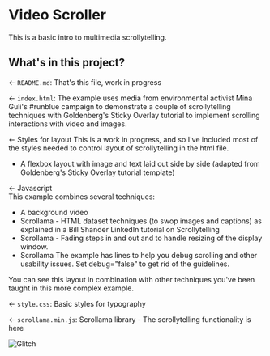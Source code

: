 # Video Scroller

This is a basic intro to multimedia scrollytelling.

## What's in this project?

← `README.md`: That's this file, work in progress

← `index.html`:
The example uses media from environmental activist Mina Guli's #runblue campaign to demonstrate a couple of scrollytelling techniques
with Goldenberg's Sticky Overlay tutorial to implement scrolling interactions with video and images.

← Styles for layout
This is a work in progress, and so I've included most of the styles needed to control layout of scrollytelling in the html file.

- A flexbox layout with image and text laid out side by side (adapted from Goldenberg's Sticky Overlay tutorial template)

← Javascript  
This example combines several techniques:

- A background video
- Scrollama - HTML dataset techniques (to swop images and captions) as explained in a Bill Shander LinkedIn tutorial on Scrollytelling
- Scrollama - Fading steps in and out and to handle resizing of the display window.
- Scrollama The example has lines to help you debug scrolling and other usability issues. Set debug="false" to get rid of the guidelines.

You can see this layout in combination with other techniques you've been taught in this more complex example.

← `style.css`: Basic styles for typography

← `scrollama.min.js`: Scrollama library - The scrollytelling functionality is here

![Glitch](https://cdn.glitch.com/a9975ea6-8949-4bab-addb-8a95021dc2da%2FLogo_Color.svg?v=1602781328576)
